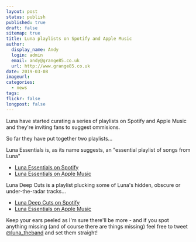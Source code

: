 ```yaml
---
layout: post
status: publish
published: true
draft: false
sitemap: true
title: Luna playlists on Spotify and Apple Music
author:
  display_name: Andy
  login: admin
  email: andy@grange85.co.uk
  url: http://www.grange85.co.uk
date: 2019-03-08
imageurl: 
categories:
  - news
tags:
flickr: false
longpost: false
---
```

<p class="lead">Luna have started curating a series of playlists on Spotify and Apple Music and they're inviting fans to suggest ommisions.</p>
<p>So far they have put together two playlists&hellip;</p>
<p>Luna Essentials is, as its name suggests, an "essential playlist of songs from Luna"</p>
<ul><li><a href="https://open.spotify.com/user/doublefeaturerecords/playlist/5Wjd6hlLC17jUc3F37tzqO?si=UZA9guV9TAm9GaiNJyCCQA">Luna Essentials on Spotify</a></li>
  <li><a href="https://itunes.apple.com/us/playlist/luna-essentials/pl.a815624e0640439e902da018aeab3341?at=11lEW&ct=9eq78w">Luna Essentials on Apple Music</a></li>
</ul>

<p>Luna Deep Cuts is a playlist plucking some of Luna's hidden, obscure or under-the-radar tracks&hellip;
<ul><li><a href="https://open.spotify.com/user/doublefeaturerecords/playlist/4ookgFfTTJiEWIGVk0RKel?si=Ombq88BcSJKLsL4egtYXPA">Luna Deep Cuts on Spotify</a></li>
  <li><a href="https://itunes.apple.com/us/playlist/luna-deep-cuts/pl.9d69197853c44846830dada56b580906?at=11lEW&ct=ztuezo">Luna Essentials on Apple Music</a></li>
</ul>

<p>Keep your ears peeled as I'm sure there'll be more - and if you spot anything missing (and of course there are things missing) feel free to tweet <a href="https://twitter.com/luna_theband">@luna_theband</a> and set them straight!</p>

